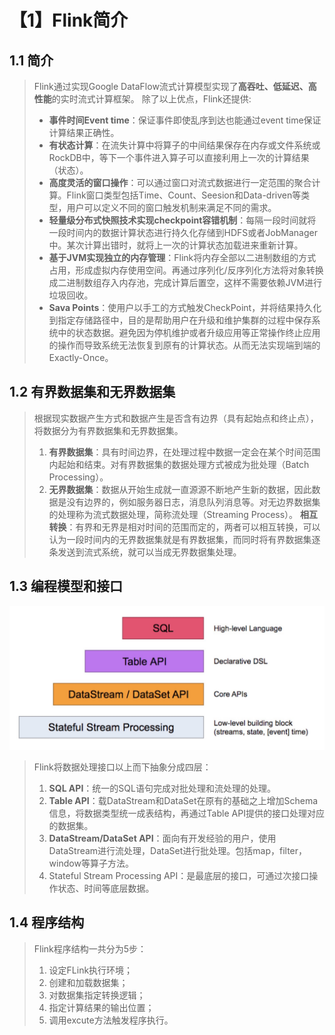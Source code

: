 # 【1】Flink简介
## 1.1 简介
> Flink通过实现Google DataFlow流式计算模型实现了**高吞吐、低延迟、高性能**的实时流式计算框架。
> 除了以上优点，Flink还提供:
> - **事件时间Event time**：保证事件即使乱序到达也能通过event time保证计算结果正确性。
> - **有状态计算**：在流失计算中将算子的中间结果保存在内存或文件系统或RockDB中，等下一个事件进入算子可以直接利用上一次的计算结果（状态）。
> - **高度灵活的窗口操作**：可以通过窗口对流式数据进行一定范围的聚合计算。Flink窗口类型包括Time、Count、Seesion和Data-driven等类型，用户可以定义不同的窗口触发机制来满足不同的需求。
> - **轻量级分布式快照技术实现checkpoint容错机制**：每隔一段时间就将一段时间内的数据计算状态进行持久化存储到HDFS或者JobManager中。某次计算出错时，就将上一次的计算状态加载进来重新计算。
> - **基于JVM实现独立的内存管理**：Flink将内存全部以二进制数组的方式占用，形成虚拟内存使用空间。再通过序列化/反序列化方法将对象转换成二进制数组存入内存池，完成计算后置空，这样不需要依赖JVM进行垃圾回收。
> - **Sava Points**：使用户以手工的方式触发CheckPoint，并将结果持久化到指定存储路径中，目的是帮助用户在升级和维护集群的过程中保存系统中的状态数据。避免因为停机维护或者升级应用等正常操作终止应用的操作而导致系统无法恢复到原有的计算状态。从而无法实现端到端的Exactly-Once。

## 1.2 有界数据集和无界数据集
> 根据现实数据产生方式和数据产生是否含有边界（具有起始点和终止点），将数据分为有界数据集和无界数据集。
> 1. **有界数据集**：具有时间边界，在处理过程中数据一定会在某个时间范围内起始和结束。对有界数据集的数据处理方式被成为批处理（Batch Processing）。
> 2. **无界数据集**：数据从开始生成就一直源源不断地产生新的数据，因此数据是没有边界的，例如服务器日志，消息队列消息等。对无边界数据集的处理称为流式数据处理，简称流处理（Streaming Process）。
> **相互转换**：有界和无界是相对时间的范围而定的，两者可以相互转换，可以认为一段时间内的无界数据集就是有界数据集，而同时将有界数据集逐条发送到流式系统，就可以当成无界数据集处理。


## 1.3 编程模型和接口
![e124e7b706d04dbfd613146186069d7a](【1】Flink简介.resources/86CCD745-F4A4-4E02-B706-3669489595BA.png)
> Flink将数据处理接口以上而下抽象分成四层：
> 1. **SQL API**：统一的SQL语句完成对批处理和流处理的处理。
> 2. **Table API**：载DataStream和DataSet在原有的基础之上增加Schema信息，将数据类型统一成表结构，再通过Table API提供的接口处理对应的数据集。
> 3. **DataStream/DataSet API**：面向有开发经验的用户，使用DataStream进行流处理，DataSet进行批处理。包括map，filter，window等算子方法。
> 4. Stateful Stream Processing API：是最底层的接口，可通过次接口操作状态、时间等底层数据。

## 1.4 程序结构
> Flink程序结构一共分为5步：
> 1. 设定FLink执行环境；
> 2. 创建和加载数据集；
> 3. 对数据集指定转换逻辑；
> 4. 指定计算结果的输出位置；
> 5. 调用excute方法触发程序执行。
